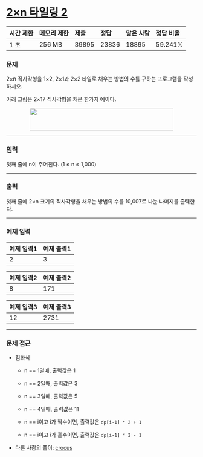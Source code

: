 # [2×n 타일링 2](https://www.acmicpc.net/problem/11727)

<div align = center>

| 시간 제한 | 메모리 제한 | 제출  | 정답  | 맞은 사람 | 정답 비율 |
| :-------- | :---------- | :---- | :---- | :-------- | :-------- |
| 1 초      | 256 MB      | 39895 | 23836 | 18895     | 59.241%   |

</div>

### 문제

2×n 직사각형을 1×2, 2×1과 2×2 타일로 채우는 방법의 수를 구하는 프로그램을 작성하시오.

아래 그림은 2×17 직사각형을 채운 한가지 예이다.

<div align = center>
  <img src="https://www.acmicpc.net/upload/images/t2n2122.gif" width="380" height="59" />
</div>

---

### 입력

첫째 줄에 n이 주어진다. (1 ≤ n ≤ 1,000)

---

### 출력

첫째 줄에 2×n 크기의 직사각형을 채우는 방법의 수를 10,007로 나눈 나머지를 출력한다.

---

### 예제 입력

| 예제 입력1 | 예제 출력1 |
| :--------- | :--------- |
| 2          | 3          |

| 예제 입력2 | 예제 출력2 |
| :--------- | :--------- |
| 8          | 171        |

| 예제 입력3 | 예제 출력3 |
| :--------- | :--------- |
| 12         | 2731       |

---

### 문제 접근

  - 점화식

    - n == 1일때, 출력값은 1

    - n == 2일때, 출력값은 3

    - n == 3일때, 출력값은 5

    - n == 4일때, 출력값은 11

    - n == i이고 i가 짝수이면, 출력값은 `dp[i-1] * 2 + 1`

    - n == i이고 i가 홀수이면, 출력값은 `dp[i-1] * 2 - 1`

  - 다른 사람의 풀이: [crocus](https://www.crocus.co.kr/512)